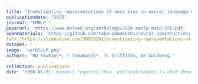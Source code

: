 ```yaml
---
title: "Investigating representations of verb bias in neural language models."
publicationdate: "2020"
journal: "EMNLP."
paperurl: 'https://www.aclweb.org/anthology/2020.emnlp-main.376.pdf'
openmaterials: 'https://github.com/taka-yamakoshi/neural_constructions' 
talk:'https://slideslive.com/38939281/investigating-representations-of-verb-bias-in-neural-language-models'
dataset: ' '
image: 'verblLLM.png'
authors: "RD Hawkins*, T Yamakoshi*, TL Griffiths, AE Goldberg."

collection: publications
date: '1900-01-01' #jekyll requires this. publicationdate is what shows up
---
```

